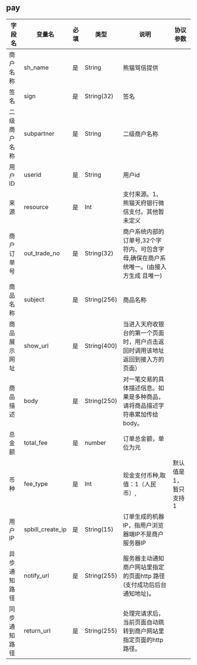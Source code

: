 
## pay

字段名 | 变量名 | 必填 | 类型 | 说明 | 协议参数
--- | --- | --- | --- | --- | --- 
商户名称 | sh_name | 是 | String  | 熊猫驾信提供
签名 | sign | 是 | String(32) | 签名
二级商户名称 | subpartner | 是 | String | 二级商户名称
用户ID | userid | 是 | String | 用户id
来源 | resource | 是 | Int | 支付来源。1、熊猫天府银行微信支付。其他暂未定义
商户订单号 | out_trade_no | 是 | String(32) | 商户系统内部的订单号,32个字符内、可包含字母,确保在商户系统唯一。(由接入方生成 且唯一)
商品名称 | subject | 是 | String(256) | 商品名称
商品展示网址  | show_url  | 是 | String(400) | 当进入天府收银台的第一个页面时，用户点击返回时调用该地址返回到接入方的页面）
商品描述 | body | 是 | String(250)  | 对一笔交易的具体描述信息。如果是多种商品，请将商品描述字符串累加传给body。 
总金额 | total_fee | 是 | number | 订单总金额，单位为元
币种 | fee_type | 是 | Int | 现金支付币种,取值：1（人民币）, | 默认值是1，暂只支持1
用户IP | spbill_create_ip | 是 | String(15) | 订单生成的机器IP，指用户浏览器端IP不是商户服务器IP
异步通知路径 | notify_url | 是 | String(255) | 服务器主动通知商户网站里指定的页面http 路径(支付成功后后台通知地址)。
同步通知路径  | return_url  | 是 | String(255) | 处理完请求后，当前页面自动跳转到商户网站里指定页面的http路径。

